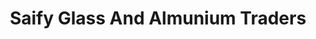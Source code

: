 ---
title: "Saify Glass And Almunium Traders"
url: /karachi/saify-glass-and-almunium-traders/
shop: shop
---